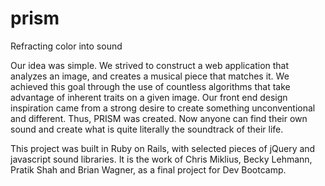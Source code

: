 # prism
Refracting color into sound

Our idea was simple. We strived to construct a web application that analyzes an image, and creates a musical piece that matches it. We achieved this goal through the use of countless algorithms that take advantage of inherent traits on a given image. Our front end design inspiration came from a strong desire to create something unconventional and different. Thus, PRISM was created. Now anyone can find their own sound and create what is quite literally the soundtrack of their life.

This project was built in Ruby on Rails, with selected pieces of jQuery and javascript sound libraries. It is the work of Chris Miklius, Becky Lehmann, Pratik Shah and Brian Wagner, as a final project for Dev Bootcamp.
